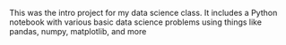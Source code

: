 This was the intro project for my data science class. It includes a Python notebook with various basic data science problems using things like pandas, numpy, matplotlib, and more
